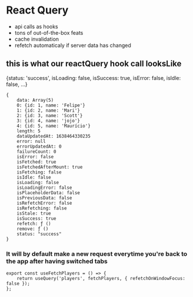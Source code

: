 # React Query

-   api calls as hooks
-   tons of out-of-the-box feats
-   cache invalidation
-   refetch automaticaly if server data has changed

## this is what our reactQuery hook call looksLike

{status: 'success', isLoading: false, isSuccess: true, isError: false, isIdle: false, …}

```
{
    data: Array(5)
    0: {id: 1, name: 'Felipe'}
    1: {id: 2, name: 'Mari'}
    2: {id: 3, name: 'Scott'}
    3: {id: 4, name: 'jojo'}
    4: {id: 5, name: 'Maurício'}
    length: 5
    dataUpdatedAt: 1638464330235
    error: null
    errorUpdatedAt: 0
    failureCount: 0
    isError: false
    isFetched: true
    isFetchedAfterMount: true
    isFetching: false
    isIdle: false
    isLoading: false
    isLoadingError: false
    isPlaceholderData: false
    isPreviousData: false
    isRefetchError: false
    isRefetching: false
    isStale: true
    isSuccess: true
    refetch: ƒ ()
    remove: ƒ ()
    status: "success"
}
```

### It will by default make a new request everytime you're back to the app after having switched tabs

```
export const useFetchPlayers = () => {
	return useQuery('players', fetchPlayers, { refetchOnWindowFocus: false });
};
```
